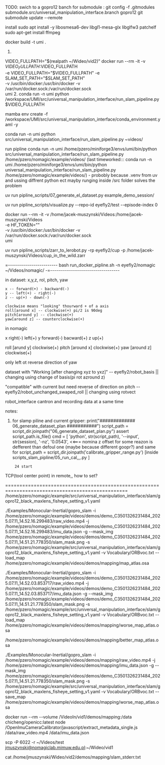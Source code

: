 TOD0: swich to a gopro12 banch for  submodule :
  git config -f .gitmodules submodule.src/universal_manipulation_interface.branch gopro12
  git submodule update --remote


install
sudo apt install -y libosmesa6-dev libgl1-mesa-glx libglfw3 patchelf
sudo apt-get install ffmpeg



docker build -t umi .

1. 
VIDEO_FULLPATH="$(realpath ~/Wideo/vid2)"
docker run --rm -it -v  $VIDEO_FULLPATH:$VIDEO_FULLPATH \
  -e VIDEO_FULLPATH="$VIDEO_FULLPATH" -e SLAM_SET_PATH="$SLAM_SET_PATH" \
  -v /usr/bin/docker:/usr/bin/docker -v /var/run/docker.sock:/var/run/docker.sock \
  umi
2. conda run -n umi python /workspace/UMI/src/universal_manipulation_interface/run_slam_pipeline.py $VIDEO_FULLPATH






mamba env create -f /workspace/UMI/src/universal_manipulation_interface/conda_environment.yaml -y


conda run -n umi python src/universal_manipulation_interface/run_slam_pipeline.py ~videos/

run pipline
conda run -n umi /home/pzero/miniforge3/envs/umi/bin/python src/universal_manipulation_interface/run_slam_pipeline.py /home/pzero/nomagic/example/videos/
(last timeworked::: conda run -n umi /home/pzero/miniforge3/envs/umi/bin/python universal_manipulation_interface/run_slam_pipeline.py /home/pzero/nomagic/example/videos/) - probobly because .venv from uv and ussing diffrent python ect mayby runging inside /src folder solves the problem

uv run pipline_scripts/07_generate_el_dataset.py example_demo_session/

uv run pipline_scripts/visualize.py --repo-id eyefly2/test --episode-index 0

docker run --rm -it -v  /home/jacek-muszynski/Videos:/home/jacek-muszynski/Videos \
    -e HF_TOKEN="" \
    -v /usr/bin/docker:/usr/bin/docker -v /var/run/docker.sock:/var/run/docker.sock \
    umi

uv run pipline_scripts/zarr_to_lerobot.py -rp eyefly2/cup -p /home/jacek-muszynski/Videos/cup_in_the_wild.zarr


=-------------------------
bash run_docker_pipline.sh -n eyefly2/nomagic ~/Videos/nomagic/
-=-----------------------------------

in dataset:
    x,y,z, rol, pitch, yaw

    x -- forward(+) - backward(-)
    y -- left(+) - right(-)
    z -- up(+) - down(-)
        
    clockwise means "looking" thourward + of a axis
    roll[around x] -- clockwise(+) pi/2 is 90deg
    pitch[around y] -- clockwise(+)
    yaw[around z] -- counterclockwise(+)
    

in nomagic

  x  right(-) left(+)
  y  forward(-) bacward(+)
  z up(+)

  roll [arund y] clockwise(+)
  pitch [around x] clockwise(+)
  yaw [around z] clockwise(+)

only left ot reverse direction of yaw



dataset with "Working [after changing xyz to yxz]" -- eyefly2/robot_basis || changing using change of basis(pi rot azround z)

"compatible" with current but need reverse of direction on pitch --  eyefly2/robot_unchanged_swaped_roll || changing using rotvect


robot_interface cantron and recording data at a same time



notes:
1. for slamp piline and current gripper:
    print("############# 06_generate_dataset_plan ###########")
            script_path = script_dir.joinpath("06_generate_dataset_plan.py")
            assert script_path.is_file()
            cmd = [
                'python', str(script_path),
                '--input', str(session),
                '-nz',  '0.0543', <<=== nomina z offset for some reazon is defferent than defoul one (maybe 
                because different goopr?)
and same for script_path = script_dir.joinpath('calibrate_gripper_range.py') [inside scripts_slam_pipline/05_run_cal,,,.py ]

        
        24 start


TCP(tool center point) in remote,, how to set?




=================================================================================================
/home/pzero/nomagic/example/src/universal_manipulation_interface/slam/gopro12_black_maxlens_fisheye_setting_v1.yaml




./Examples/Monocular-Inertial/gopro_slam -i /home/pzero/nomagic/example/videos/demos/demo_C3501326231484_2025.07.11_14.52.16.299483/raw_video.mp4 -j /home/pzero/nomagic/example/videos/demos/demo_C3501326231484_2025.07.11_14.52.16.299483/imu_data.json -g --mask_img /home/pzero/nomagic/example/videos/demos/demo_C3501326231484_2025.07.11_14.51.21.778350/slam_mask.png -s /home/pzero/nomagic/example/src/universal_manipulation_interface/slam/gopro12_black_maxlens_fisheye_setting_v1.yaml -v Vocabulary/ORBvoc.txt --load_map /home/pzero/nomagic/example/videos/demos/mapping/map_atlas.osa




./Examples/Monocular-Inertial/gopro_slam -i /home/pzero/nomagic/example/videos/demos/demo_C3501326231484_2025.07.11_14.52.03.853717/raw_video.mp4 -j /home/pzero/nomagic/example/videos/demos/demo_C3501326231484_2025.07.11_14.52.03.853717/imu_data.json -g --mask_img /home/pzero/nomagic/example/videos/demos/demo_C3501326231484_2025.07.11_14.51.21.778350/slam_mask.png -s /home/pzero/nomagic/example/src/universal_manipulation_interface/slam/gopro12_black_maxlens_fisheye_setting_v1.yaml -v Vocabulary/ORBvoc.txt --load_map /home/pzero/nomagic/example/videos/demos/mapping/worse_map_atlas.osa



/home/pzero/nomagic/example/videos/demos/mapping/better_map_atlas.osa


./Examples/Monocular-Inertial/gopro_slam -i /home/pzero/nomagic/example/videos/demos/mapping/raw_video.mp4 -j /home/pzero/nomagic/example/videos/demos/mapping/imu_data.json -g --mask_img /home/pzero/nomagic/example/videos/demos/demo_C3501326231484_2025.07.11_14.51.21.778350/slam_mask.png -s /home/pzero/nomagic/example/src/universal_manipulation_interface/slam/gopro12_black_maxlens_fisheye_setting_v1.yaml -v Vocabulary/ORBvoc.txt --save_map /home/pzero/nomagic/example/videos/demos/mapping/worse_map_atlas.osa




docker run --rm --volume /VideoIn/vid1/demos/mapping:/data chicheng/openicc:latest node /OpenImuCameraCalibrator/javascript/extract_metadata_single.js /data/raw_video.mp4 /data/imu_data.json



scp -P 6022 -r ~/Videos/test jmuszynski@nomagiclab.mimuw.edu.pl:~/Wideo/vid1

cat /home/jmuszynski/Wideo/vid2/demos/mapping/slam_stderr.txt